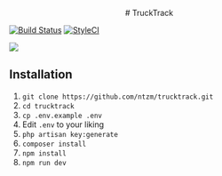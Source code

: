 <p align="center">
# TruckTrack

[![Build Status](https://travis-ci.org/ntzm/trucktrack.svg?branch=master)](https://travis-ci.org/ntzm/trucktrack)
[![StyleCI](https://styleci.io/repos/84882018/shield?branch=master)](https://styleci.io/repos/84882018)

![](https://i.imgur.com/CJUtQHp.png)
</p>

## Installation

1. `git clone https://github.com/ntzm/trucktrack.git`
1. `cd trucktrack`
1. `cp .env.example .env`
1. Edit `.env` to your liking
1. `php artisan key:generate`
1. `composer install`
1. `npm install`
1. `npm run dev`
